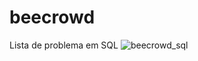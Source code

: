 # beecrowd
Lista de problema em SQL
![beecrowd_sql](https://user-images.githubusercontent.com/108696464/177218665-a15b2003-8f12-46be-938f-995f1fcc354c.PNG)
